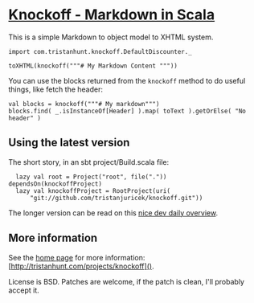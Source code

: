 # [Knockoff - Markdown in Scala](http://tristanhunt.com/projects/knockoff) #

This is a simple Markdown to object model to XHTML system.

    import com.tristanhunt.knockoff.DefaultDiscounter._
    
    toXHTML(knockoff("""# My Markdown Content """))

You can use the blocks returned from the `knockoff` method to do useful things, like fetch the header:

    val blocks = knockoff("""# My markdown""")
    blocks.find( _.isInstanceOf[Header] ).map( toText ).getOrElse( "No header" )

## Using the latest version

The short story, in an sbt project/Build.scala file:

      lazy val root = Project("root", file(".")) dependsOn(knockoffProject)
      lazy val knockoffProject = RootProject(uri(
          "git://github.com/tristanjuricek/knockoff.git"))

The longer version can be read on this [nice dev daily overview](http://www.devdaily.com/scala/using-github-projects-scala-library-dependencies-sbt-sbteclipse).

## More information

See the [home page](http://tristanhunt.com/projects/knockoff) for more information: [http://tristanhunt.com/projects/knockoff]().

License is BSD. Patches are welcome, if the patch is clean, I'll probably accept it.
